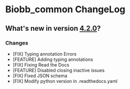 # Biobb_common ChangeLog

## What's new in version [4.2.0](https://github.com/bioexcel/biobb_common/releases/tag/v4.2.0)?

### Changes

* [FIX] Typing annotation Errors
* [FEATURE] Adding typing annotations
* [FIX] Fixing Read the Docs
* [FEATURE] Disabled closing inactive issues
* [FIX] Fixed JSON schema
* [FIX] Modify python version in .readthedocs.yaml